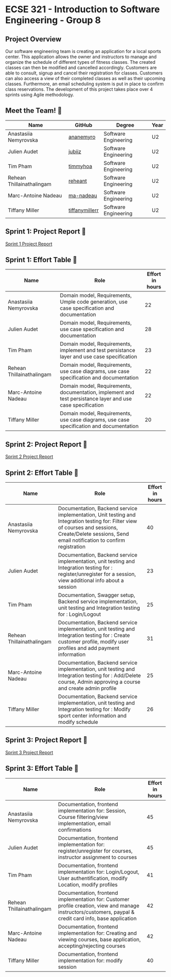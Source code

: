 # ECSE 321 - Introduction to Software Engineering - Group 8

## Project Overview

Our software engineering team is creating an application for a local sports center. This application allows the owner and instructors to manage and organize the schedule of different types of fitness classes. The created classes can then be modified and cancelled accordingly. Customers are able to consult, signup and cancel their registration for classes. 
Customers can also access a view of their completed classes as well as their upcoming classes. Furthermore, an email scheduling system is put in place to confirm class reservations. The development of this project takes place over 4 sprints using Agile methodology. 

## Meet the Team! 👋
| Name | GitHub | Degree | Year
| --- | --- | --- | --- |
| Anastasiia Nemyrovska | [ananemyro](https://github.com/ananemyro) | Software Engineering | U2 |
| Julien Audet | [jubiiz](https://github.com/jubiiz) | Software Engineering | U2 |
|  Tim Pham | [timmyhoa](https://github.com/timmyhoa) | Software Engineering | U2 |
|  Rehean Thillainathalingam | [reheant](https://github.com/reheant) | Software Engineering | U2 |
|  Marc-Antoine Nadeau | [ma-nadeau](https://github.com/ma-nadeau) | Software Engineering | U2 |
| Tiffany Miller | [tiffanymillerr](https://github.com/tiffanymillerr) | Software Engineering | U2 |

## Sprint 1: Project Report 📝 
[Sprint 1 Project Report](../../wiki/Project-Report-Deliverable-1)


## Sprint 1: Effort Table 💪
| Name | Role | Effort in hours |
| --- | --- | --- |
| Anastasiia Nemyrovska | Domain model, Requirements, Umple code generation, use case specification and documentation  | 22 |
| Julien Audet | Domain model, Requirements, use case specification and documentation | 28 |
|  Tim Pham | Domain model, Requirements, implement and test persistance layer and use case specification | 23 | 
|  Rehean Thillainathalingam | Domain model, Requirements, use case diagrams, use case specification and documentation | 22 |
|  Marc-Antoine Nadeau | Domain model, Requirements, documentation, implement and test persistance layer and use case specification| 22 |
| Tiffany Miller | Domain model, Requirements, use case diagrams, use case specification and documentation | 20 | 

## Sprint 2: Project Report 📝 
[Sprint 2 Project Report](../../wiki/Project-Report-Deliverable-2)


## Sprint 2: Effort Table 💪
| Name | Role | Effort in hours |
| --- | --- | --- |
| Anastasiia Nemyrovska | Documentation, Backend service implementation, Unit testing and Integration testing for: Filter view of courses and sessions, Create/Delete sessions, Send email notification to confirm registration  | 40 |
| Julien Audet | Documentation, Backend service implementation, unit testing and Integration testing for : register/unregister for a session, view additional info about a session | 23 |
|  Tim Pham | Documentation, Swagger setup, Backend service implementation, unit testing and Integration testing for : Login/Logout | 25 | 
|  Rehean Thillainathalingam | Documentation, Backend service implementation, unit testing and Integration testing for : Create customer profile, modify user profiles and add payment information | 31 |
|  Marc-Antoine Nadeau | Documentation, Backend service implementation, unit testing and Integration testing for : Add/Delete course, Admin approving a course and create admin profile| 25 |
| Tiffany Miller | Documentation, Backend service implementation, unit testing and Integration testing for : Modify sport center information and modify schedule | 26 | 

## Sprint 3: Project Report 📝 
[Sprint 3 Project Report](../../wiki/Project-Report-Deliverable-3)


## Sprint 3: Effort Table 💪
| Name | Role | Effort in hours |
| --- | --- | --- |
| Anastasiia Nemyrovska | Documentation, frontend implementation for: Session, Course filtering/view implementation, email confirmations  | 45 |
| Julien Audet | Documentation, frontend implementation for: register/unregister for courses, instructor assignment to courses | 45 |
|  Tim Pham | Documentation, frontend implementation for: Login/Logout, User authentification, modify Location, modify profiles | 41 | 
|  Rehean Thillainathalingam | Documentation, frontend implementation for: Customer profile creation, view and manage instructors/customers, paypal & credit card info, base application | 42 |
|  Marc-Antoine Nadeau | Documentation, frontend implementation for: Creating and viewing courses, base application, accepting/rejecting courses | 42 |
| Tiffany Miller | Documentation, frontend implementation for: modify session | 40 | 

